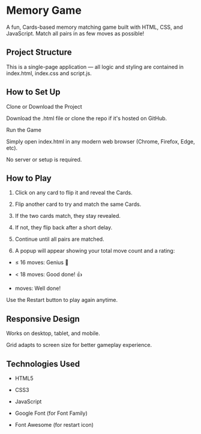 # Memory Game
A fun, Cards-based memory matching game built with HTML, CSS, and JavaScript. Match all pairs in as few moves as possible!

## Project Structure
This is a single-page application — all logic and styling are contained in index.html, index.css and script.js.

## How to Set Up
Clone or Download the Project

Download the .html file or clone the repo if it's hosted on GitHub.

Run the Game

Simply open index.html in any modern web browser (Chrome, Firefox, Edge, etc).

No server or setup is required.

## How to Play
  1. Click on any card to flip it and reveal the Cards.

  2. Flip another card to try and match the same Cards.

  3. If the two cards match, they stay revealed.

  4. If not, they flip back after a short delay.

  5. Continue until all pairs are matched.

  6. A popup will appear showing your total move count and a rating:

  - ≤ 16 moves: Genius 🎉

  - < 18 moves: Good done! 👍

  -  moves: Well done! 

Use the Restart button to play again anytime.

## Responsive Design
Works on desktop, tablet, and mobile.

Grid adapts to screen size for better gameplay experience.

## Technologies Used
- HTML5

- CSS3

- JavaScript

- Google Font (for Font Family)

- Font Awesome (for restart icon)